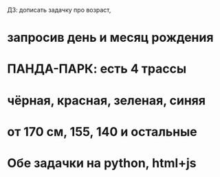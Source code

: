 
ДЗ: дописать задачку про возраст,
# запросив день и месяц рождения
# ПАНДА-ПАРК: есть 4 трассы
# чёрная, красная, зеленая, синяя
# от 170 см, 155, 140 и остальные

# Обе задачки на python, html+js

